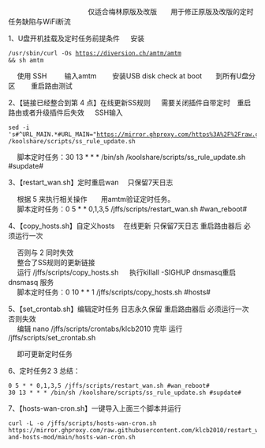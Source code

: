    　      　      　      　      　      　      　      　      　 仅适合梅林原版及改版　　用于修正原版及改版的定时任务缺陷与WiFi断流

1、U盘开机挂载及定时任务前提条件
   　   安装 <pre><code class="language-html">/usr/sbin/curl -Os https://diversion.ch/amtm/amtm && sh amtm</code></pre>
   　   使用 SSH 　　 输入amtm　　  安装USB disk check at boot　　到所有U盘分区 　　重启路由测试



2、【链接已经整合到第 4 点】在线更新SS规则 　 需要关闭插件自带定时　重启路由或者升级插件后失效 
     　   SSH输入
   　      　   <pre><code class="language-html">sed -i 's#^URL_MAIN.*#URL_MAIN="https://mirror.ghproxy.com/https%3A%2F%2Fraw.githubusercontent.com%2Fqxzg%2FActions%2F3.0%2Ffancyss_rules"#g' /koolshare/scripts/ss_rule_update.sh</code></pre>
   　   脚本定时任务：30 13 * * * /bin/sh /koolshare/scripts/ss_rule_update.sh #supdate#


3、【restart_wan.sh】定时重启wan  　只保留7天日志

   　   根据 5 来执行相关操作　　用amtm验证定时任务。
   　  
   　   脚本定时任务：0 5 * * 0,1,3,5 /jffs/scripts/restart_wan.sh #wan_reboot#

4、【copy_hosts.sh】自定义hosts  　在线更新   只保留7天日志  重启路由器后 必须运行一次  

   　   否则与 2 同时失效
   　   
   　   整合了SS规则的更新链接
   　   
   　   运行 /jffs/scripts/copy_hosts.sh
   　   执行killall -SIGHUP dnsmasq重启 dnsmasq 服务  
   　   脚本定时任务：0 10 * * 1 /jffs/scripts/copy_hosts.sh #hosts#
       
5、【set_crontab.sh】编辑定时任务 日志永久保留   重启路由器后 必须运行一次  否则失效
   　  
   　   编辑 nano /jffs/scripts/crontabs/klcb2010 完毕  运行 /jffs/scripts/set_crontab.sh
       
   　   即可更新定时任务
   　  

6、定时任务2 3 总结：

<pre><code class="language-html">0 5 * * 0,1,3,5 /jffs/scripts/restart_wan.sh #wan_reboot#
30 13 * * * /bin/sh /koolshare/scripts/ss_rule_update.sh #supdate#</code></pre>


7、【hosts-wan-cron.sh】一键导入上面三个脚本并运行
<pre><code class="language-html">curl -L -o /jffs/scripts/hosts-wan-cron.sh https://mirror.ghproxy.com/raw.githubusercontent.com/klcb2010/restart_wan-and-hosts-mod/main/hosts-wan-cron.sh</code></pre>
